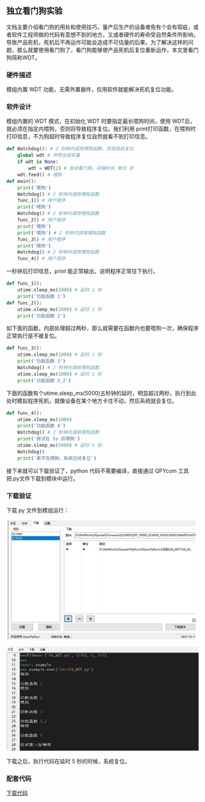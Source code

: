 ## 独立看门狗实验

文档主要介绍看门狗的用处和使用技巧，量产后生产的设备难免有个会有瑕疵，或者软件工程师做的代码有意想不到的地方，又或者硬件的寿命受自然条件所影响，导致产品死机，死机后不再运作可能会造成不可估量的后果，为了解决这样的问题，那么就要使用看门狗了，看门狗能够使产品死机后复位重新运作，本文里看门狗简称WDT。

### 硬件描述

模组内置 WDT 功能，无需外置器件，仅用软件就能解决死机复位功能。

### 软件设计

模组内置的 WDT 模式，在初始化 WDT 时要指定最长喂狗时间，使用 WDT后，就必须在指定内喂狗，否则将导致程序复位。我们利用 print打印函数，在喂狗时打印信息，不为狗超时导致程序复位自然就看不到打印信息。

```python
def Watchdog(): # 2 秒钟内调用喂狗函数，否则系统复位
	global wdt # 声明全部变量
    if wdt is None:
    	wdt = WDT(2) # 启动看门狗，间隔时长 单位 秒
    wdt.feed() # 喂狗
def main():
    print('喂狗')
    Watchdog() # 2 秒钟内调用喂狗函数
    func_1() # 用户程序
    print('喂狗')
    Watchdog() # 2 秒钟内调用喂狗函数
    func_2() # 用户程序
    print('喂狗')
    print('喂狗') # 2 秒钟内调用喂狗函数
    func_3() # 用户程序
    print('喂狗')
    Watchdog() # 2 秒钟内调用喂狗函数
    func_4() # 用户程序
```

一秒钟后打印信息，print 能正常输出，说明程序正常往下执行。

```python
def func_1():
	utime.sleep_ms(1000) # 延时 1 秒
    print('功能函数 1')
def func_2():
    utime.sleep_ms(1000) # 延时 1 秒
	print('功能函数 2')
```

如下面的函数，内部处理超过两秒，那么就需要在函数内也要喂狗一次，确保程序正常执行是不被复位。

```python
def func_3():
    utime.sleep_ms(1000) # 延时 1 秒
    print('功能函数 3')
    Watchdog() # 2 秒钟内调用喂狗函数
    utime.sleep_ms(1000) # 延时 1 秒
    print('功能函数 3_2')
```

下面的函数有个utime.sleep_ms(5000)五秒钟的延时，明显超过两秒，执行到此处时模拟程序死机，就像设备在某个地方卡住不动，然后系统就会复位。

```python
def func_4():
	utime.sleep_ms(1000)
    print('功能函数 4')
    Watchdog() # 2 秒钟内调用喂狗函数
    print('尝试在 5s 后喂狗')
    utime.sleep_ms(5000) # 延时 5 秒
    Watchdog()
    print('来不及喂狗，系统已经复位')
```

接下来就可以下载验证了，python 代码不需要编译，直接通过 QPYcom 工具把.py文件下载到模块中运行。

### 下载验证

下载.py 文件到模组运行：

<span><div style="text-align: center;">
![](media/20210115095814.png)
</div></span>

<span><div style="text-align: center;">
![](media/b5ef6d654f81ae75d469cc32795760bc.jpg)
</div></span>

下载之后，执行代码在延时 5 秒的时候，系统复位。

### 配套代码

<!-- * [下载代码](code/04_WDT.py) -->
 <a href="zh-cn/QuecPythonTest/code/04_WDT.py" target="_blank">下载代码</a>